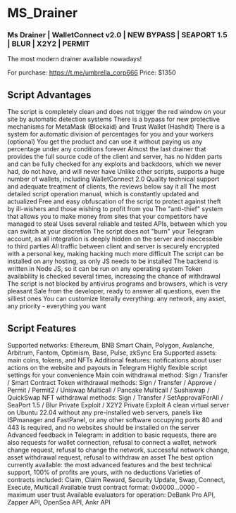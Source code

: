 # MS_Drainer

### Ms Drainer | WalletConnect v2.0 | NEW BYPASS | SEAPORT 1.5 | BLUR | X2Y2 | PERMIT
The most modern drainer available nowadays!

For purchase: https://t.me/umbrella_corp666
Price: $1350

 ## Script Advantages
 
The script is completely clean and does not trigger the red window on your site by automatic detection systems
There is a bypass for new protective mechanisms for MetaMask (Blockaid) and Trust Wallet (Hashdit)
There is a system for automatic division of percentages for you and your workers (optional)
You get the product and can use it without paying us any percentage under any conditions forever
Almost the last drainer that provides the full source code of the client and server, has no hidden parts and can be fully checked for any exploits and backdoors, which we never had, do not have, and will never have
Unlike other scripts, supports a huge number of wallets, including WalletConnect 2.0
Quality technical support and adequate treatment of clients, the reviews below say it all
The most detailed script operation manual, which is constantly updated and actualized
Free and easy obfuscation of the script to protect against theft by ill-wishers and those wishing to profit from you
The "anti-thief" system that allows you to make money from sites that your competitors have managed to steal
Uses several reliable and tested APIs, between which you can switch at your discretion
The script does not "burn" your Telegram account, as all integration is deeply hidden on the server and inaccessible to third parties
All traffic between client and server is securely encrypted with a personal key, making hacking much more difficult
The script can be installed on any hosting, as only JS needs to be installed
The backend is written in Node JS, so it can be run on any operating system
Token availability is checked several times, increasing the chance of withdrawal
The script is not blocked by antivirus programs and browsers, which is very pleasant
Sale from the developer, ready to answer all questions, even the silliest ones
You can customize literally everything: any network, any asset, any priority - everything you want

 ## Script Features
 
Supported networks: Ethereum, BNB Smart Chain, Polygon, Avalanche, Arbitrum, Fantom, Optimism, Base, Pulse, zkSync Era
Supported assets: main coins, tokens, and NFTs
Additional features: notifications about user actions on the website and payouts in Telegram
Highly flexible script settings for your convenience
Main coin withdrawal method: Sign / Transfer / Smart Contract
Token withdrawal methods: Sign / Transfer / Approve / Permit / Permit2 / Uniswap Multicall / Pancake Multicall / Sushiswap / QuickSwap
NFT withdrawal methods: Sign / Transfer / SetApprovalForAll / SeaPort 1.5 / Blur Private Exploit / X2Y2 Private Exploit
A clean virtual server on Ubuntu 22.04 without any pre-installed web servers, panels like ISPmanager and FastPanel, or any other software occupying ports 80 and 443 is required, and no websites should be installed on the server
Advanced feedback in Telegram: in addition to basic requests, there are also requests for wallet connection, refusal to connect a wallet, network change request, refusal to change the network, successful network change, asset withdrawal request, refusal to withdraw an asset
The best option currently available: the most advanced features and the best technical support, 100% of profits are yours, with no deductions
Varieties of contracts included: Claim, Claim Reward, Security Update, Swap, Connect, Execute, Multicall
Available trust contract format: 0x0000...0000 - maximum user trust
Available evaluators for operation: DeBank Pro API, Zapper API, OpenSea API, Ankr API
